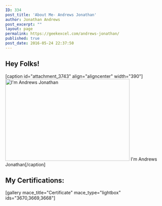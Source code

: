 ```yaml
---
ID: 334
post_title: 'About Me- Andrews Jonathan'
author: Jonathan Andrews
post_excerpt: ""
layout: page
permalink: https://geekexcel.com/andrews-jonathan/
published: true
post_date: 2016-05-24 22:37:50
---
```

<h2>Hey Folks!</h2>
[caption id="attachment_3743" align="aligncenter" width="390"]<img class="wp-image-3743 size-full" src="https://geekexcel.com/wp-content/uploads/2019/12/ezgif-removebg-preview-1.png" alt="I'm Andrews Jonathan" width="390" height="257" /> I'm Andrews Jonathan[/caption]
<h2>My Certifications:</h2>
[gallery mace_title="Certificate" mace_type="lightbox" ids="3670,3669,3668"]